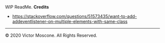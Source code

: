WIP ReadMe.
**Credits** 

* https://stackoverflow.com/questions/51573435/want-to-add-addeventlistener-on-multiple-elements-with-same-class

- - -
© 2020 Victor Moscone. All Rights Reserved.